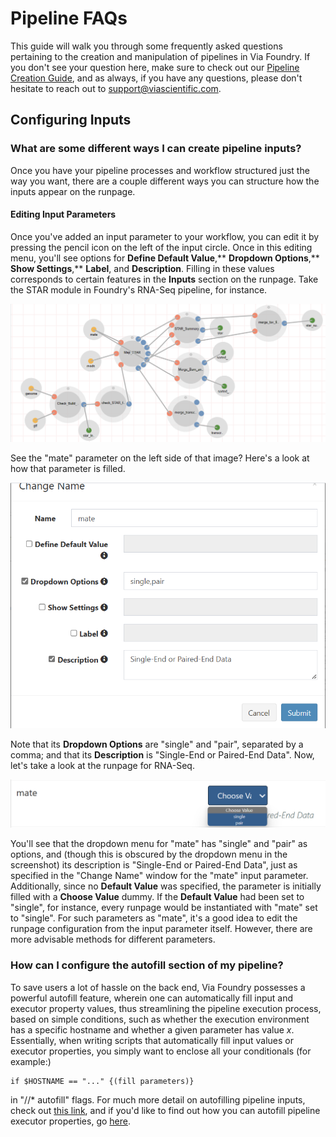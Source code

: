 # Pipeline FAQs

This guide will walk you through some frequently asked questions pertaining to the creation and manipulation of pipelines in Via Foundry. If you don't see your question here, make sure to check out our [Pipeline Creation Guide](pipeline_guide.md), and as always, if you have any questions, please don't hesitate to reach out to support@viascientific.com. 

## **Configuring Inputs**

### What are some different ways I can create pipeline inputs?

Once you have your pipeline processes and workflow structured just the way you want, there are a couple different ways you can structure how the inputs appear on the runpage. 

#### Editing Input Parameters

Once you've added an input parameter to your workflow, you can edit it by pressing the pencil icon on the left of the input circle. Once in this editing menu, you'll see options for **Define Default Value**,** **Dropdown Options**,** **Show Settings**,** **Label**, and **Description**. Filling in these values corresponds to certain features in the **Inputs** section on the runpage. Take the STAR module in Foundry's RNA-Seq pipeline, for instance.

![image](../images/star_module_rnaseq.png)

See the "mate" parameter on the left side of that image? Here's a look at how that parameter is filled.

![image](../images/updated_mate_param.png)

Note that its **Dropdown Options** are "single" and "pair", separated by a comma; and that its **Description** is "Single-End or Paired-End Data". Now, let's take a look at the runpage for RNA-Seq.

![image](../images/mate_dropdown.png)

You'll see that the dropdown menu for "mate" has "single" and "pair" as options, and (though this is obscured by the dropdown menu in the screenshot) its description is "Single-End or Paired-End Data", just as specified in the "Change Name" window for the "mate" input parameter. Additionally, since no **Default Value** was specified, the parameter is initially filled with a **Choose Value** dummy. If the **Default Value** had been set to "single", for instance, every runpage would be instantiated with "mate" set to "single". For such parameters as "mate", it's a good idea to edit the runpage configuration from the input parameter itself. However, there are more advisable methods for different parameters.

### How can I configure the autofill section of my pipeline?

To save users a lot of hassle on the back end, Via Foundry possesses a powerful autofill feature, wherein one can automatically fill input and executor property values, thus streamlining the pipeline execution process, based on simple conditions, such as whether the execution environment has a specific hostname and whether a given parameter has value *x*. Essentially, when writing scripts that automatically fill input values or executor properties, you simply want to enclose all your conditionals (for example:) 
```
if $HOSTNAME == "..." {(fill parameters)}
``` 
in "//* autofill" flags. For much more detail on autofilling pipeline inputs, check out [this link](pipeline_guide.md#autofill-feature-for-pipeline-inputs), and if you'd like to find out how you can autofill pipeline executor properties, go [here](pipeline_guide.md#autofill-feature-for-pipeline-properties).